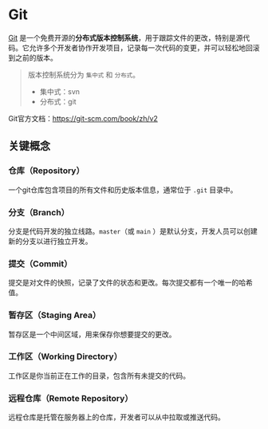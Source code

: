 # Git

[Git](https://git-scm.com/) 是一个免费开源的**分布式版本控制系统**，用于跟踪文件的更改，特别是源代码。它允许多个开发者协作开发项目，记录每一次代码的变更，并可以轻松地回滚到之前的版本。

> 版本控制系统分为 `集中式` 和 `分布式`。
>
> - 集中式：svn
> - 分布式：git

Git官方文档：https://git-scm.com/book/zh/v2



## 关键概念

### 仓库（Repository）

一个git仓库包含项目的所有文件和历史版本信息，通常位于 `.git` 目录中。

### 分支（Branch）

分支是代码开发的独立线路。`master`（或 `main` ）是默认分支，开发人员可以创建新的分支以进行独立开发。 

### 提交（Commit）

提交是对文件的快照，记录了文件的状态和更改。每次提交都有一个唯一的哈希值。

### 暂存区（Staging Area）

暂存区是一个中间区域，用来保存你想要提交的更改。

### 工作区（Working Directory）

工作区是你当前正在工作的目录，包含所有未提交的代码。

### 远程仓库（Remote Repository）

远程仓库是托管在服务器上的仓库，开发者可以从中拉取或推送代码。





